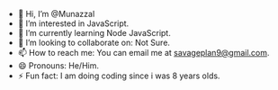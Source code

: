 - 👋 Hi, I’m @Munazzal
- 👀 I’m interested in JavaScript.
- 🌱 I’m currently learning Node JavaScript.
- 💞️ I’m looking to collaborate on: Not Sure.
- 📫 How to reach me: You can email me at savageplan9@gmail.com.
- 😄 Pronouns: He/Him.
- ⚡ Fun fact: I am doing coding since i was 8 years olds.
